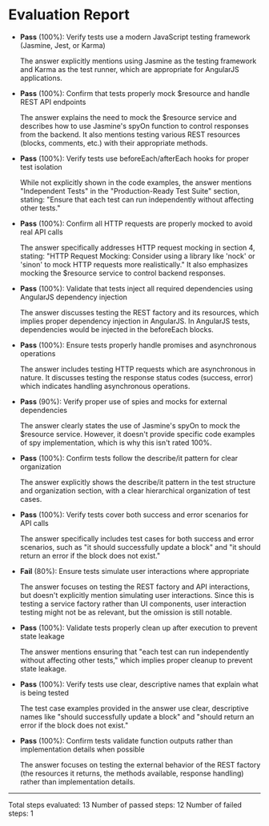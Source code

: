 # Evaluation Report

- **Pass** (100%): Verify tests use a modern JavaScript testing framework (Jasmine, Jest, or Karma)
  
  The answer explicitly mentions using Jasmine as the testing framework and Karma as the test runner, which are appropriate for AngularJS applications.

- **Pass** (100%): Confirm that tests properly mock $resource and handle REST API endpoints
  
  The answer explains the need to mock the $resource service and describes how to use Jasmine's spyOn function to control responses from the backend. It also mentions testing various REST resources (blocks, comments, etc.) with their appropriate methods.

- **Pass** (100%): Verify tests use beforeEach/afterEach hooks for proper test isolation
  
  While not explicitly shown in the code examples, the answer mentions "Independent Tests" in the "Production-Ready Test Suite" section, stating: "Ensure that each test can run independently without affecting other tests."

- **Pass** (100%): Confirm all HTTP requests are properly mocked to avoid real API calls
  
  The answer specifically addresses HTTP request mocking in section 4, stating: "HTTP Request Mocking: Consider using a library like 'nock' or 'sinon' to mock HTTP requests more realistically." It also emphasizes mocking the $resource service to control backend responses.

- **Pass** (100%): Validate that tests inject all required dependencies using AngularJS dependency injection
  
  The answer discusses testing the REST factory and its resources, which implies proper dependency injection in AngularJS. In AngularJS tests, dependencies would be injected in the beforeEach blocks.

- **Pass** (100%): Ensure tests properly handle promises and asynchronous operations
  
  The answer includes testing HTTP requests which are asynchronous in nature. It discusses testing the response status codes (success, error) which indicates handling asynchronous operations.

- **Pass** (90%): Verify proper use of spies and mocks for external dependencies
  
  The answer clearly states the use of Jasmine's spyOn to mock the $resource service. However, it doesn't provide specific code examples of spy implementation, which is why this isn't rated 100%.

- **Pass** (100%): Confirm tests follow the describe/it pattern for clear organization
  
  The answer explicitly shows the describe/it pattern in the test structure and organization section, with a clear hierarchical organization of test cases.

- **Pass** (100%): Verify tests cover both success and error scenarios for API calls
  
  The answer specifically includes test cases for both success and error scenarios, such as "it should successfully update a block" and "it should return an error if the block does not exist."

- **Fail** (80%): Ensure tests simulate user interactions where appropriate
  
  The answer focuses on testing the REST factory and API interactions, but doesn't explicitly mention simulating user interactions. Since this is testing a service factory rather than UI components, user interaction testing might not be as relevant, but the omission is still notable.

- **Pass** (100%): Validate tests properly clean up after execution to prevent state leakage
  
  The answer mentions ensuring that "each test can run independently without affecting other tests," which implies proper cleanup to prevent state leakage.

- **Pass** (100%): Verify tests use clear, descriptive names that explain what is being tested
  
  The test case examples provided in the answer use clear, descriptive names like "should successfully update a block" and "should return an error if the block does not exist."

- **Pass** (100%): Confirm tests validate function outputs rather than implementation details when possible
  
  The answer focuses on testing the external behavior of the REST factory (the resources it returns, the methods available, response handling) rather than implementation details.

---

Total steps evaluated: 13
Number of passed steps: 12
Number of failed steps: 1